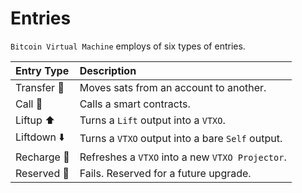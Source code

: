 # Entries
`Bitcoin Virtual Machine` employs of six types of entries.

| Entry Type       |  Description                                     |
|:-----------------|:-------------------------------------------------|
| Transfer 💸      | Moves sats from an account to another.           |
| Call 📡          | Calls a smart contracts.                         |
| Liftup ⬆️        | Turns a `Lift` output into a `VTXO`.             |
| Liftdown ⬇️      | Turns a `VTXO` output into a bare `Self` output. |
| Recharge 🔋      | Refreshes a `VTXO` into a new `VTXO Projector`.  |
| Reserved 📁      | Fails. Reserved for a future upgrade.            |